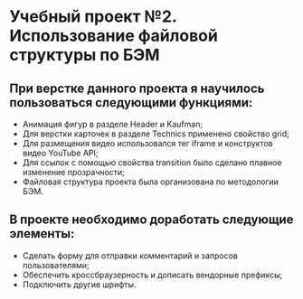 # Учебный проект №2. Использование файловой структуры по БЭМ 

## При верстке данного проекта я научилось пользоваться следующими функциями: 
* Анимация фигур в разделе Header и Kaufman; 
* Для верстки карточек в разделе Technics применено свойство grid; 
* Для размещения видео использовался тег iframe и конструктов видео YouTube API; 
* Для ссылок с помощью свойства transition было сделано плавное изменение прозрачности; 
* Файловая структура проекта была организована по методологии БЭМ. 

## В проекте необходимо доработать следующие элементы:  
* Сделать форму для отправки комментарий и запросов пользователями; 
* Обеспечить кроссбраузерность и дописать вендорные префиксы; 
* Подключить другие шрифты. 

